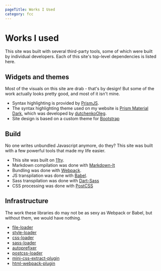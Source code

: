 ```yaml
---
pageTitle: Works I Used
category: fcc
---
```

# Works I used

This site was built with several third-party tools, some of which were built by individual developers. Each of this site's top-level dependencies is listed here.

## Widgets and themes

Most of the visuals on this site are drab - that's by design! But some of the work actually looks pretty good, and most of it isn't mine.

- Syntax highlighting is provided by [PrismJS](https://prismjs.com).
- The syntax highlighting theme used on my website is [Prism Material Dark](https://github.com/PrismJS/prism-themes/blob/master/themes/prism-material-dark.css), which was developed by [dutchenkoOleg](https://github.com/dutchenkoOleg).
- Site design is based on a custom theme for [Bootstrap](https://getbootstrap.com)

## Build

No one writes unbundled Javascript anymore, do they? This site was built with a few powerful tools that made my life easier.

- This site was built on [11ty](https://www.11ty.dev).
- Markdown compilation was done with [Markdown-It](https://markdown-it.github.io/markdown-it/)
- Bundling was done with [Webpack](https://webpack.js.org).
- JS transpilation was done with [Babel](https://babeljs.io).
- Sass transpilation was done with [Dart-Sass](https://sass-lang.com/dart-sass)
- CSS processing was done with [PostCSS](https://postcss.org/)

## Infrastructure

The work these libraries do may not be as sexy as Webpack or Babel, but without them, we would have nothing.

- [file-loader](https://www.npmjs.com/package/file-loader)
- [style-loader](https://www.npmjs.com/package/style-loader)
- [css-loader](https://www.npmjs.com/package/css-loader)
- [sass-loader](https://www.npmjs.com/package/sass-loader)
- [autoprefixer](https://www.npmjs.com/package/autoprefixer)
- [postcss-loader](https://www.npmjs.com/package/postcss-loader)
- [mini-css-extract-plugin](https://www.npmjs.com/package/mini-css-extract-plugin)
- [html-webpack-plugin](https://www.npmjs.com/package/html-webpack-plugin)